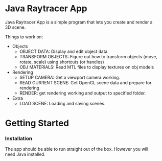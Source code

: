 # Java Raytracer App
Java Raytracer App is a simple program that lets you create and render a 3D scene.

Things to work on:

- Objects
    - OBJECT DATA: Display and edit object data.
    - TRANSFORM OBJECTS: Figure out how to transform objects (move, rotate, scale) using shortcuts (or handles)
    - OBJ MATERIALS: Read MTL files to display textures on obj models
- Rendering 
    - SETUP CAMERA: Get a viewport camera working.
    - READ CURRENT SCENE: Get OpenGL scene data and prepare for rendering.
    - RENDER: get rendering working and output to specified folder.
- Extra
    - LOAD SCENE: Loading and saving scenes.

# Getting Started

### Installation
The app should be able to run straight out of the box. However you will need Java installed.

